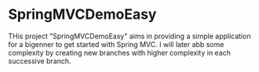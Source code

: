 # SpringMVCDemoEasy

THis project "SpringMVCDemoEasy" aims in providing a simple application for a bigenner to get started with Spring MVC. I will later abb some complexity by creating new branches with higher complexity in each successive branch. 
